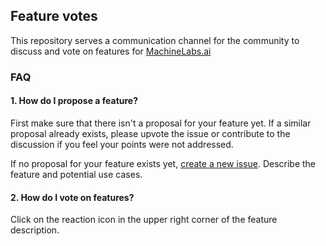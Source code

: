 ## Feature votes

This repository serves a communication channel for the community to discuss and vote on features for [MachineLabs.ai](https://machineLabs.ai)

### FAQ

#### 1. How do I propose a feature?

First make sure that there isn't a proposal for your feature yet. If a similar proposal already exists, please upvote the issue or contribute to the discussion if you feel your points were not addressed.

If no proposal for your feature exists yet, [create a new issue](https://github.com/machinelabs/feature-votes/issues/new). Describe the feature and potential use cases.

#### 2. How do I vote on features?

Click on the reaction icon in the upper right corner of the feature description.